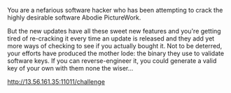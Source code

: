 You are a nefarious software hacker who has been attempting to crack the highly desirable software Abodie PictureWork.

But the new updates have all these sweet new features and you're getting tired of re-cracking it every time an update is released and they add yet more ways of checking to see if you actually bought it. Not to be deterred, your efforts have produced the mother lode: the binary they use to validate software keys. If you can reverse-engineer it, you could generate a valid key of your own with them none the wiser...

http://13.56.161.35:11011/challenge

